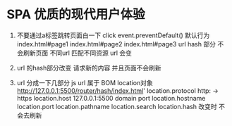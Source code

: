 # SPA 优质的现代用户体验
1. 不要通过a标签跳转页面白一下
    click event.preventDefault() 默认行为
    index.html#page1 index.html#page2 index.html#page3
    url hash 部分  不会刷新页面
    不同url 匹配不同资源
    url 会变
2. url 的hash部分改变 请求新的内容
    并且页面不会刷新

3. url 分成一下几部分
    js url 属于  BOM    location对象
    http://127.0.0.1:5500/router/hash/index.html'
    location.protocol  http: -> https
    location.host 127.0.0.1:5500 domain port
        location.hostname
        location.port
    location.pathname
    location.search
    location.hash  改变时  不会去刷新

